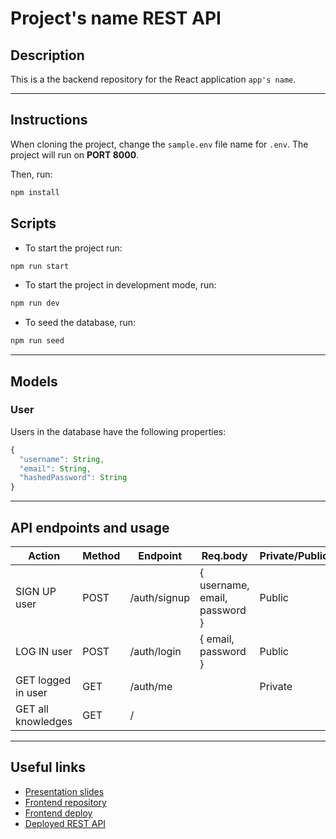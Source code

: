 # Project's name REST API
## Description

This is a the backend repository for the React application `app's name`.

---

## Instructions

When cloning the project, change the <code>sample.env</code> file name for <code>.env</code>. The project will run on **PORT 8000**.

Then, run:
```bash
npm install
```
## Scripts

- To start the project run:
```bash
npm run start
```
- To start the project in development mode, run:
```bash
npm run dev
```
- To seed the database, run:
```bash
npm run seed
```
---

## Models

### User

Users in the database have the following properties:

```js
{
  "username": String,
  "email": String,
  "hashedPassword": String
}
```

---

## API endpoints and usage 

| Action               | Method    | Endpoint             | Req.body                        |    Private/Public |
|------------------    |-----------|----------------------|---------------------------------|-----------------|
| SIGN UP user         | POST      | /auth/signup         | { username, email, password }   |      Public |                 
| LOG IN user          | POST      | /auth/login          | { email, password }             |      Public |                  
| GET logged in user   | GET       | /auth/me             |                                 |    Private |
| GET all knowledges   | GET       | /                    |  |

---

## Useful links

- [Presentation slides]()
- [Frontend repository]()
- [Frontend deploy]()
- [Deployed REST API]()

